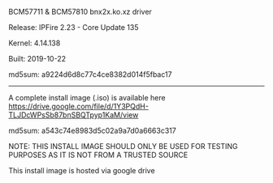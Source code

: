 BCM57711 & BCM57810 bnx2x.ko.xz driver

Release: IPFire 2.23 - Core Update 135

Kernel: 4.14.138

Built: 2019-10-22

md5sum: a9224d6d8c77c4ce8382d014f5fbac17

--------------------------------------

A complete install image (.iso) is available here https://drive.google.com/file/d/1Y3PQdH-TLJDcWPsSb87bnSBQTpyp1KaM/view

md5sum: a543c74e8983d5c02a9a7d0a6663c317

NOTE: THIS INSTALL IMAGE SHOULD ONLY BE USED FOR TESTING PURPOSES AS IT IS NOT FROM A TRUSTED SOURCE

This install image is hosted via google drive
